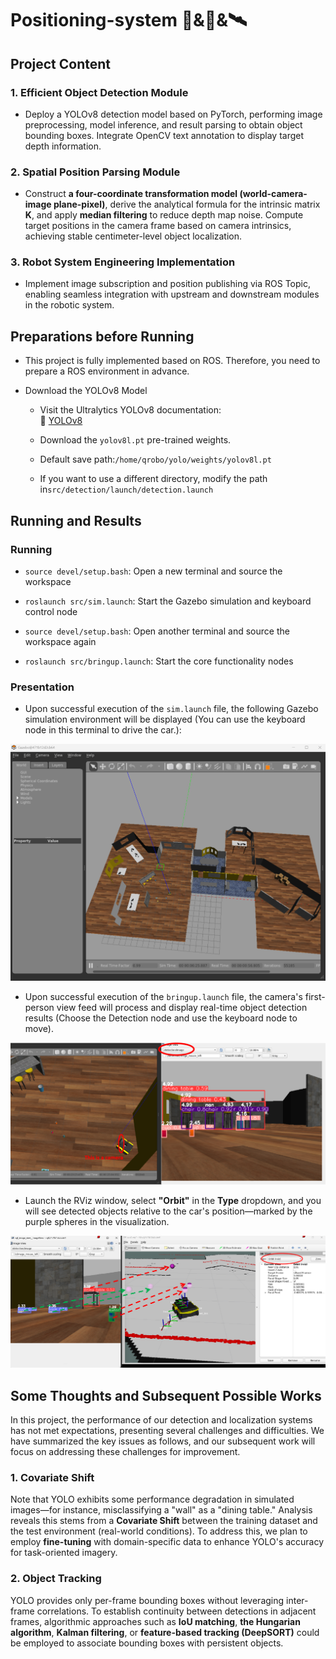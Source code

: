 
# Positioning-system   🤖&🚗&🛰️

## Project Content
### 1.  **Efficient Object Detection Module**

-  Deploy a YOLOv8 detection model based on PyTorch, performing image preprocessing, model inference, and result parsing to obtain object bounding boxes. Integrate OpenCV text annotation to display target depth information.
    

### 2.  **Spatial Position Parsing Module**

-   Construct **a four-coordinate transformation model (world-camera-image plane-pixel)**, derive the analytical formula for the intrinsic matrix  **K**, and apply **median filtering** to reduce depth map noise. Compute target positions in the camera frame based on camera intrinsics, achieving stable centimeter-level object localization.
    

### 3.  **Robot System Engineering Implementation**

-   Implement image subscription and position publishing via ROS Topic, enabling seamless integration with upstream and downstream modules in the robotic system.


## Preparations before Running

- This project is fully implemented based on ROS. Therefore, you need to prepare a ROS environment in advance.
- Download the YOLOv8 Model
    
    -   Visit the Ultralytics YOLOv8 documentation:  
        🔗  [YOLOv8](https://docs.ultralytics.com/zh/models/yolov8/#performance-metrics)
        
    -   Download the  `yolov8l.pt`  pre-trained weights.
    - Default save path:`/home/qrobo/yolo/weights/yolov8l.pt`
    - If you want to use a different directory, modify the path in`src/detection/launch/detection.launch`

## Running and Results

### Running
- `source devel/setup.bash`: Open a new terminal and source the workspace

- `roslaunch src/sim.launch`: Start the Gazebo simulation and keyboard control node

- `source devel/setup.bash`: Open another terminal and source the workspace again

- `roslaunch src/bringup.launch`: Start the core functionality nodes

### Presentation

- Upon successful execution of the `sim.launch` file, the following Gazebo simulation environment will be displayed (You can use the keyboard node in this terminal to drive the car.):

![Gazebo Simulation](https://raw.githubusercontent.com/11penguins/Positioning-system/main/image/Gazebo.png)

- Upon successful execution of the `bringup.launch` file, the camera's first-person view feed will process and display real-time object detection results (Choose the Detection node and use the keyboard node to move).


![Detection Result](https://raw.githubusercontent.com/11penguins/Positioning-system/main/image/Detection.png)

- Launch the RViz window, select **"Orbit"** in the **Type** dropdown, and you will see detected objects relative to the car's position—marked by the purple spheres in the visualization.

![Detection Result](https://raw.githubusercontent.com/11penguins/Positioning-system/main/image/Position.png)


## Some Thoughts and Subsequent Possible Works
In this project, the performance of our detection and localization systems has not met expectations, presenting several challenges and difficulties. We have summarized the key issues as follows, and our subsequent work will focus on addressing these challenges for improvement.

### 1. Covariate Shift
Note that YOLO exhibits some performance degradation in simulated images—for instance, misclassifying a "wall" as a "dining table." Analysis reveals this stems from a **Covariate Shift** between the training dataset and the test environment (real-world conditions). To address this, we plan to employ **fine-tuning** with domain-specific data to enhance YOLO's accuracy for task-oriented imagery.

### 2. Object Tracking
YOLO provides only per-frame bounding boxes without leveraging inter-frame correlations. To establish continuity between detections in adjacent frames, algorithmic approaches such as **IoU matching**, **the Hungarian algorithm**, **Kalman filtering**, or **feature-based tracking (DeepSORT)** could be employed to associate bounding boxes with persistent objects.
